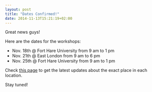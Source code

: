 ```yaml
---
layout: post
title: "Dates Confirmed!"
date: 2014-11-13T15:21:19+02:00
---
```


Great news guys! 

Here are the dates for the workshops:

* Nov. 18th @ Fort Hare University from 9 am to 1 pm
* Nov. 21th @ East London from 9 am to 6 pm
* Nov. 25th @ Fort Hare University from 9 am to 1 pm

Check [this page]({{site.url}}/where-and-when) to get the latest updates about the exact place in each location.

Stay tuned!
